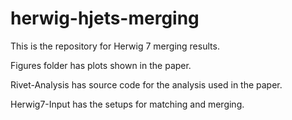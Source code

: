 # herwig-hjets-merging
This is the repository for Herwig 7 merging results.
 
Figures folder has plots shown in the paper.

Rivet-Analysis has source code for the analysis used in the paper.

Herwig7-Input has the setups for matching and merging.  
